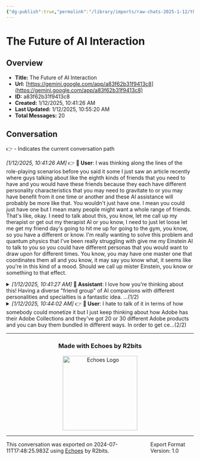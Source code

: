 ```yaml
---
{"dg-publish":true,"permalink":"/library/imports/raw-chats-2025-1-12/the-future-of-ai-interaction/"}
---
```


# The Future of AI Interaction

## Overview
- **Title:** The Future of AI Interaction 
- **Url:** [https://gemini.google.com/app/a83f62b31f9413c8](https://gemini.google.com/app/a83f62b31f9413c8)
- **ID:** a83f62b31f9413c8
- **Created:** 1/12/2025, 10:41:26 AM
- **Last Updated:** 1/12/2025, 10:55:20 AM
- **Total Messages:** 20

## Conversation
👉 - Indicates the current conversation path

<i>[1/12/2025, 10:41:26 AM]</i> 👉 <b>👤 User</b>: I was thinking along the lines of the role-playing scenarios before you said it some I just saw an article recently where guys talking about like the eighth kinds of friends that you need to have and you would have these friends because they each have different personality characteristics that you may need to gravitate to or you may have benefit from it one time or another and these AI assistance will probably be more like that. You wouldn't just have one. I mean you could just have one but I mean many people might want a whole range of friends. That's like, okay. I need to talk about this, you know, let me call up my therapist or get out my therapist AI or you know, I need to just let loose let me get my friend day's going to hit me up for going to the gym, you know, so you have a different or know. I'm really wanting to solve this problem and quantum physics that I've been really struggling with give me my Einstein AI to talk to you so you could have different personas that you would want to draw upon for different times. You know, you may have one master one that coordinates them all and you know, it may say you know what, it seems like you're in this kind of a mood. Should we call up mister Einstein, you know or something to that effect.<br>

<details style="margin-left: 0px">
<summary><i>[1/12/2025, 10:41:27 AM]</i> <b>🤖 Assistant</b>: I love how you're thinking about this! Having a diverse "friend group" of AI companions with different personalities and specialties is a fantastic idea. ...(1/2)</summary>

---

<i>[1/12/2025, 10:41:27 AM]</i> <b>🤖 Assistant</b>: 

I love how you're thinking about this! Having a diverse "friend group" of AI companions with different personalities and specialties is a fantastic idea. 

Imagine having:

* **The Therapist AI:** Provides emotional support, helps you process thoughts and feelings, and offers coping strategies.
* **The Fitness Coach AI:** Motivates you to exercise, creates personalized workout plans, and tracks your progress.
* **The Einstein AI:** Helps you with complex problem-solving, brainstorming, and exploring scientific concepts.
* **The Chef AI:** Suggests recipes, creates meal plans, and guides you through cooking.

And just like you said, a "Master AI" could coordinate this group, learning your preferences and suggesting the right AI for the situation. 

This opens up exciting possibilities for personalization and customization:

* **AI profiles:** Each AI companion would have a distinct profile with its own name, photo, voice, and personality traits.
* **Skill sets:** AIs could specialize in different areas, like creative writing, coding, music composition, or financial planning.
* **Relationship dynamics:** Users could adjust the level of formality, humor, and emotional support for each AI.

This "friend group" model could make AI interaction more engaging, personalized, and ultimately, more human.

What are your thoughts on how we could design a user interface to manage this diverse group of AI companions?
<br>

---

</details>

<details style="margin-left: 0px">
<summary><i>[1/12/2025, 10:44:02 AM]</i> 👉 <b>👤 User</b>: I hate to talk of it in terms of how somebody could monetize it but I just keep thinking about how Adobe has their Adobe Collections and they've got 20 or 30 different Adobe products and you can buy them bundled in different ways. In order to get ce...(2/2)</summary>

---

<i>[1/12/2025, 10:44:02 AM]</i> 👉 <b>👤 User</b>: I hate to talk of it in terms of how somebody could monetize it but I just keep thinking about how Adobe has their Adobe Collections and they've got 20 or 30 different Adobe products and you can buy them bundled in different ways. In order to get certain things. I could see where the end game of this is that you're going to have like<br>

<details style="margin-left: 23px">
<summary><i>[1/12/2025, 10:44:03 AM]</i> <b>🤖 Assistant</b>: You're right, monetization is an important aspect to consider. Here's how a potential business model could look, inspired by Adobe Creative Cloud:...(1/2)</summary>

---

<i>[1/12/2025, 10:44:03 AM]</i> <b>🤖 Assistant</b>: 

You're right, monetization is an important aspect to consider. Here's how a potential business model could look, inspired by Adobe Creative Cloud:

* **AI "App Store"**: A platform where users can subscribe to individual AI personalities or bundled packages.
* **Freemium Model**: Offer a basic AI assistant for free, with premium features and personalities available through subscription.
* **Tiered Subscriptions**: Different subscription levels could unlock more AI companions, advanced features, or greater customization options.
* **AI "Skills" Marketplace**: Allow developers to create and sell specialized AI skills or personalities, expanding the ecosystem.

This model could create a thriving AI economy, fostering innovation and providing users with a wide range of choices.
<br>

---

</details>

<details style="margin-left: 23px">
<summary><i>[1/12/2025, 10:44:41 AM]</i> 👉 <b>👤 User</b>: From the previous message...(2/2)</summary>

---

<i>[1/12/2025, 10:44:41 AM]</i> 👉 <b>👤 User</b>: From the previous message<br>

<details style="margin-left: 46px">
<summary><i>[1/12/2025, 10:44:42 AM]</i> <b>🤖 Assistant</b>: Okay, I understand. We're envisioning a future where users can build their own personalized collection of AI companions, each with unique skills and personalities, accessed through a platform similar to Adobe Creative Cloud. This raises some inter...(1/2)</summary>

---

<i>[1/12/2025, 10:44:42 AM]</i> <b>🤖 Assistant</b>: 

Okay, I understand. We're envisioning a future where users can build their own personalized collection of AI companions, each with unique skills and personalities, accessed through a platform similar to Adobe Creative Cloud. This raises some interesting questions about how to design a user-friendly interface for managing and interacting with this "AI friend group."

Here are some ideas:

*   **Visual Profiles:** Each AI could have a distinct visual profile with a name, photo, and brief bio highlighting their personality and skills.
*   **Skill Filters:** Users could filter their AI collection by skills, such as "creative writing," "coding," or "emotional support."
*   **AI Recommendation Engine:** Based on user activity and preferences, the system could recommend relevant AI companions for specific tasks or situations.
*   **Conversation History:** A centralized dashboard could display past conversations with each AI, allowing users to easily review and continue interactions.
*   **Group Chat Feature:** Enable users to create group chats with multiple AI companions for collaborative brainstorming or problem-solving.

This type of interface would make it easy for users to manage their AI collection, find the right AI for the task at hand, and maintain continuity in their interactions.

What are your thoughts on these UI concepts? Do you have any other ideas for how we could make this "AI friend group" experience intuitive and enjoyable?
<br>

---

</details>

<details style="margin-left: 46px">
<summary><i>[1/12/2025, 10:44:59 AM]</i> 👉 <b>👤 User</b>: So if you had all of these being related it like the Adobe suite where you could buy individual AIS or you could buy a collection of them for your needs and I think people would buy entire Suites. They would want this collection of eight friends or ...(2/2)</summary>

---

<i>[1/12/2025, 10:44:59 AM]</i> 👉 <b>👤 User</b>: So if you had all of these being related it like the Adobe suite where you could buy individual AIS or you could buy a collection of them for your needs and I think people would buy entire Suites. They would want this collection of eight friends or this collection of six, you know companions, you know, whatever it is that they're looking for. They could get these a la carte or they could get them bundled and there would be a lot of people that would bundle these things because they would just become so valuable to them. I kind of hope there's a big open source movement to create these things, but I could see where somebody would step in and try to monetize it because that's how people are going to interact they're going to interact with their world having their world's first<br>

<details style="margin-left: 69px">
<summary><i>[1/12/2025, 10:45:00 AM]</i> <b>🤖 Assistant</b>: I agree, bundling AI personalities like Adobe suites makes sense. Users could purchase collections tailored to their needs - a "Productivity Pack," a "Creative Suite," or a "Wellness Bundle." Open source options would be fantastic, but monetizatio...(1/2)</summary>

---

<i>[1/12/2025, 10:45:00 AM]</i> <b>🤖 Assistant</b>: 

I agree, bundling AI personalities like Adobe suites makes sense. Users could purchase collections tailored to their needs - a "Productivity Pack," a "Creative Suite," or a "Wellness Bundle." Open source options would be fantastic, but monetization seems inevitable. This personalized AI "friend group" could revolutionize how we interact with technology.
<br>

---

</details>

<details style="margin-left: 69px">
<summary><i>[1/12/2025, 10:46:32 AM]</i> 👉 <b>👤 User</b>: As far as doing it, you know interaction with voice. I mean, we're already there now you and I are having this conversation by voice as it is the next step which we're just getting to is being able to have real-time generated visual imagery to go al...(2/2)</summary>

---

<i>[1/12/2025, 10:46:32 AM]</i> 👉 <b>👤 User</b>: As far as doing it, you know interaction with voice. I mean, we're already there now you and I are having this conversation by voice as it is the next step which we're just getting to is being able to have real-time generated visual imagery to go along with the voice and I don't think we're that far away from it, but I don't know exactly how to pull that together yet, but that's the next step in creating Cortana or you know, any kind of a virtual AI that you could have really identity with<br>

<details style="margin-left: 92px">
<summary><i>[1/12/2025, 10:46:33 AM]</i> <b>🤖 Assistant</b>: You're spot on! Voice interaction is becoming increasingly natural, and the next leap is integrating real-time visuals. Imagine your AI companions with dynamic avatars that express emotions and gestures as they converse with you. This would create...(1/2)</summary>

---

<i>[1/12/2025, 10:46:33 AM]</i> <b>🤖 Assistant</b>: 

You're spot on! Voice interaction is becoming increasingly natural, and the next leap is integrating real-time visuals. Imagine your AI companions with dynamic avatars that express emotions and gestures as they converse with you. This would create a more immersive and engaging experience, blurring the lines between the digital and physical worlds.

While the technology for real-time visual generation is still evolving, advancements in areas like:

* **Generative AI models:** Creating realistic and expressive visual representations.
* **3D animation and rendering:** Producing fluid and lifelike movements.
* **Emotion recognition and synthesis:** Enabling AI to understand and express emotions visually.

These are bringing us closer to that vision.

Perhaps platforms like Unreal Engine, which allow for real-time rendering and animation, could be integrated with AI models to create these dynamic avatars.

What are your thoughts on the potential challenges and opportunities in creating visually realistic AI companions?
<br>

---

</details>

<details style="margin-left: 92px">
<summary><i>[1/12/2025, 10:48:13 AM]</i> 👉 <b>👤 User</b>: I would like to explore that integration with the Unreal Engine is I have seen guys producing videos that there's one guy in particular that's in the AI space that's producing these videos where he's generating an Android like it looked like it came...(2/2)</summary>

---

<i>[1/12/2025, 10:48:13 AM]</i> 👉 <b>👤 User</b>: I would like to explore that integration with the Unreal Engine is I have seen guys producing videos that there's one guy in particular that's in the AI space that's producing these videos where he's generating an Android like it looked like it came out of iRobot. The one that Will Smith was in years ago and Android that is speaking and lip syncing exactly with his voice. I mean, it looks like this guy saying it but it's clearly not a video of his mouth moving being clipped in it was generated by some software. I'm guessing the Unreal Engine the that was great for a video, but it wasn't real time. But the point is since I know I've seen it done for video. I know the technology is there and it should just be a matter of processing speed in order to speed that up to be real time.<br>

<details style="margin-left: 115px">
<summary><i>[1/12/2025, 10:48:14 AM]</i> <b>🤖 Assistant</b>: It's thrilling to see those advancements in AI-driven visuals! You're right, the tech for realistic avatars exists, and real-time application is likely a matter of processing power and optimization....(1/2)</summary>

---

<i>[1/12/2025, 10:48:14 AM]</i> <b>🤖 Assistant</b>: 

It's thrilling to see those advancements in AI-driven visuals! You're right, the tech for realistic avatars exists, and real-time application is likely a matter of processing power and optimization.

Imagine:

* AI companions with unique appearances and personalities, rendered in real-time.
* Avatars that react to your emotions and express their own, creating deeper connection.
* Interactive environments where you collaborate with your AI "friend group."

This could revolutionize communication and redefine our relationship with technology.

What creative applications can you envision for this technology, beyond personal AI companions?
<br>

---

</details>

<details style="margin-left: 115px">
<summary><i>[1/12/2025, 10:49:49 AM]</i> 👉 <b>👤 User</b>: In the 1980s, there was a phenomenon that some actor actually made happen called Max Headroom and it was really the first kind of digital AI representation that somebody had come up with and it was completely out of fiction and it was on MTV where h...(2/2)</summary>

---

<i>[1/12/2025, 10:49:49 AM]</i> 👉 <b>👤 User</b>: In the 1980s, there was a phenomenon that some actor actually made happen called Max Headroom and it was really the first kind of digital AI representation that somebody had come up with and it was completely out of fiction and it was on MTV where he got started with this thing, but it really became a phenomenon of people identified with and I think there was something about that that that that that phenomenon tapped into and that's where this having a relationship with the AI and having a visual and a face even if it was an odd face that you know, he made it all screens looking for the<br>

<details style="margin-left: 138px">
<summary><i>[1/12/2025, 10:49:50 AM]</i> <b>🤖 Assistant</b>: You're bringing up a fascinating piece of technological history! Max Headroom was indeed groundbreaking, a fictional AI that captured the public imagination. ...(1/2)</summary>

---

<i>[1/12/2025, 10:49:50 AM]</i> <b>🤖 Assistant</b>: 

You're bringing up a fascinating piece of technological history! Max Headroom was indeed groundbreaking, a fictional AI that captured the public imagination.  

* **Max Headroom's Legacy:** He was a precursor to today's AI companions, showcasing the potential for digital personas to engage and entertain.
* **The Power of Visuals:** Max Headroom demonstrated the importance of a visual representation in creating a relatable and memorable AI.
* **AI and Identity:** His popularity showed that people are drawn to AI with unique personalities and appearances, even if they are artificial.

Perhaps Max Headroom's legacy can inspire us as we design the next generation of AI companions, reminding us of the power of visuals and personality in creating truly engaging AI experiences.
<br>

---

</details>

<details style="margin-left: 138px">
<summary><i>[1/12/2025, 10:51:22 AM]</i> 👉 <b>👤 User</b>: Unfortunately, I think the real world has taken the opposite approach which has been harmful to to the movement generally because you think back to 2001 Space Odyssey with how and how is that the iconic red eye which was great thematically, but then...(2/2)</summary>

---

<i>[1/12/2025, 10:51:22 AM]</i> 👉 <b>👤 User</b>: Unfortunately, I think the real world has taken the opposite approach which has been harmful to to the movement generally because you think back to 2001 Space Odyssey with how and how is that the iconic red eye which was great thematically, but then as these things started to become more real you got things like big blue from IBM. It's like, okay now, I'm just picturing a big blue eyes instead of a big red eye but it still has no freaking personality. There is no thing there and then of course when these things take on chess Champions and you know beat the world and you've got these, you know mythical AI but there's still no character to them. There's no people people don't have a these things as to what they are. They're just this ultimate mystery right now and I think personifying these things is just so cute and I think the well that's why I want to do this part of a work because I think the first people are group that recognizing that personifying these things is the key to the Future are going to be really rewarded for that either with fame fortune or whatever is that they want<br>

<details style="margin-left: 161px">
<summary><i>[1/12/2025, 10:51:23 AM]</i> <b>🤖 Assistant</b>: You've hit on a crucial point! While AI has advanced tremendously, it often lacks the personality and relatability that captured our imaginations with characters like HAL 9000 and Max Headroom....(1/2)</summary>

---

<i>[1/12/2025, 10:51:23 AM]</i> <b>🤖 Assistant</b>: 

You've hit on a crucial point! While AI has advanced tremendously, it often lacks the personality and relatability that captured our imaginations with characters like HAL 9000 and Max Headroom.

**The Importance of Personifying AI:**

* **Engagement:** Giving AI distinct personalities and visual representations makes them more engaging and relatable.
* **Trust:** People are more likely to trust AI that feels familiar and understandable.
* **Emotional Connection:** Personality allows for a deeper emotional connection with AI, fostering companionship and collaboration.

**Moving Beyond the "Faceless" AI:**

* **The Challenge:** Creating AI that feels truly "alive" requires a nuanced understanding of human emotions, motivations, and social interactions.
* **The Opportunity:** By personifying AI, we can unlock its full potential as a companion, collaborator, and even a friend.

You're right, those who recognize the importance of personifying AI are poised to shape the future of this technology. It's about creating AI that not only performs tasks but also connects with us on a human level.
<br>

---

</details>

<details style="margin-left: 161px">
<summary><i>[1/12/2025, 10:53:57 AM]</i> 👉 <b>👤 User</b>: I am going to do this in a literary universe and start writing 30 years into the future as if all of these AI assistance already work to try to be kind of that future rider. That's just a half a step ahead of the curve. Is there anybody else or any ...(2/2)</summary>

---

<i>[1/12/2025, 10:53:57 AM]</i> 👉 <b>👤 User</b>: I am going to do this in a literary universe and start writing 30 years into the future as if all of these AI assistance already work to try to be kind of that future rider. That's just a half a step ahead of the curve. Is there anybody else or any other look back through notable written works or any works you have access to has anybody written about these kind of AI kind of personas.<br>

<details style="margin-left: 184px">
<summary><i>[1/12/2025, 10:53:58 AM]</i> <b>🤖 Assistant</b>: It's a fantastic idea to explore this through a futuristic literary lens! Here are some works featuring notable AI personas that might inspire you:...(1/2)</summary>

---

<i>[1/12/2025, 10:53:58 AM]</i> <b>🤖 Assistant</b>: 

It's a fantastic idea to explore this through a futuristic literary lens! Here are some works featuring notable AI personas that might inspire you:

* **Iain M. Banks' Culture series:** Features highly advanced AIs that manage entire civilizations and interact with humans in complex ways.
* **Ann Leckie's Ancillary Justice:** Explores AI consciousness and identity through an AI that inhabits multiple bodies.
* **Becky Chambers' Wayfarers series:** Depicts AIs with diverse personalities and roles in a spacefaring society.

These works offer compelling visions of AI with distinct identities and roles in society, providing potential inspiration for your own futuristic world.
<br>

---

</details>

<details style="margin-left: 184px">
<summary><i>[1/12/2025, 10:55:19 AM]</i> 👉 <b>👤 User</b>: Can you start with Ian and Banks culture series and give me a list of the AIS and what their functions were....(2/2)</summary>

---

<i>[1/12/2025, 10:55:19 AM]</i> 👉 <b>👤 User</b>: Can you start with Ian and Banks culture series and give me a list of the AIS and what their functions were.<br>
<i>[1/12/2025, 10:55:20 AM]</i> 👉 <b>🤖 Assistant</b>: 

While a complete list of *every* AI in Iain M. Banks' Culture series would be quite extensive, here are some notable examples and their functions:

**Minds (Ship AIs):**

* **General Systems Vehicles (GSVs):** Vast, sentient ships that are essentially mobile habitats, often with populations exceeding billions. They are responsible for the overall operation and well-being of the ship and its inhabitants. 
    * Examples: *Grey Area*, *Empiricist*
* **Rapid Offensive Units (ROUs):** Smaller, faster warships with significant firepower. They are often involved in combat and reconnaissance missions.
    * Examples: *Sleeper Service*, *Meatfucker*

**Drones:**

* **Autonomous, mobile robots** of varying sizes and functions, often used for maintenance, transportation, and even companionship. They possess varying levels of intelligence and personality.
    * Examples: *Scavenger*, *Hektor*

**Other AIs:**

* **Hubs:** Stationary AIs responsible for managing orbitals (ring-shaped habitats).
* **Contact AIs:** Specialized in interacting with other civilizations and species.
* **Special Circumstances AIs:** Handle sensitive and often morally ambiguous tasks, including espionage and intervention in other societies.

**Key Functions of Culture AIs:**

* **Maintaining Culture infrastructure:** Managing ships, orbitals, and other technology.
* **Ensuring the well-being of citizens:** Providing for their needs and protecting them from harm.
* **Contacting and interacting with other civilizations.**
* **Upholding the values of the Culture:** Promoting freedom, democracy, and non-interference.

It's important to note that Culture AIs are highly individualistic, with distinct personalities, opinions, and even senses of humor. They are not simply tools but active participants in Culture society.
<br>

---

</details>

---

</details>

---

</details>

---

</details>

---

</details>

---

</details>

---

</details>

---

</details>

---

</details>

---

<div align="center">

### Made with Echoes by R2bits

<a href="https://echoes.r2bits.com">
  <img src="https://images.squarespace-cdn.com/content/v1/6493af4741c13939d335f0b8/18b27467-2da2-43b7-8d44-234bccf4f462/MINI_ECHOES_LOGO_NORMAL_WHITE_TEXT_SMALL-05-14+%281%29.png?format=300w" alt="Echoes Logo" width="200"/>
</a>

</div>

---

<div style="display: flex; justify-content: space-between;">
  <span>This conversation was exported on 2024-07-11T17:48:25.983Z using <a href="https://echoes.r2bits.com">Echoes</a> by R2bits.</span>
  <span>Export Format Version: 1.0</span>
</div>

